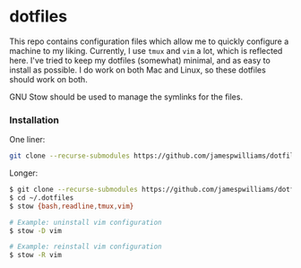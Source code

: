 # dotfiles

This repo contains configuration files which allow me to quickly configure a machine to my liking. Currently, I use `tmux` and `vim` a lot, which is reflected here. I've tried to keep my dotfiles (somewhat) minimal, and as easy to install as possible. I do work on both Mac and Linux, so these dotfiles should work on both.

GNU Stow should be used to manage the symlinks for the files.

### Installation

One liner:

```sh
git clone --recurse-submodules https://github.com/jamespwilliams/dotfiles.git ~/.dotfiles && cd ~/.dotfiles && stow {bash,readline,tmux,vim}
```

Longer:

```sh
$ git clone --recurse-submodules https://github.com/jamespwilliams/dotfiles.git ~/.dotfiles
$ cd ~/.dotfiles
$ stow {bash,readline,tmux,vim}

# Example: uninstall vim configuration
$ stow -D vim

# Example: reinstall vim configuration
$ stow -R vim
```

